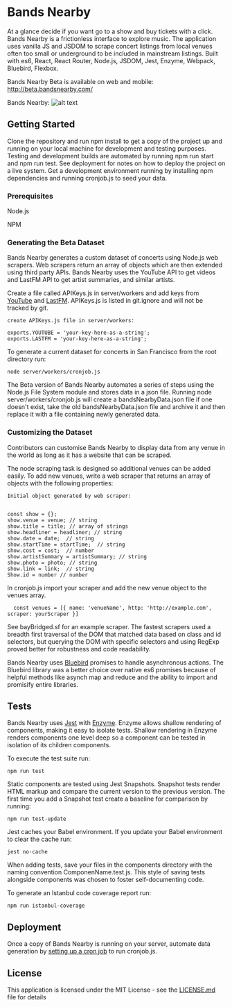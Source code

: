 # Bands Nearby

At a glance decide if you want go to a show and buy tickets with a click. Bands Nearby is a frictionless interface to explore music. The application uses vanilla JS and JSDOM to scrape concert listings from local venues often too small or underground to be included in mainstream listings. Built with es6, React, React Router, Node.js, JSDOM, Jest, Enzyme, Webpack, Bluebird, Flexbox.

Bands Nearby Beta is available on web and mobile: http://beta.bandsnearby.com/

Bands Nearby:
![alt text](https://github.com/jenjwong/bands-nearby/blob/beta/src/css/images/venuePic.png "Bands Nearby")


## Getting Started

Clone the repository and run npm install to get a copy of the project up and running on your local machine for development and testing purposes. Testing and development builds are automated by running npm run start and npm run test. See deployment for notes on how to deploy the project on a live system. Get a development environment running by installing npm dependencies and running cronjob.js to seed your data. 

### Prerequisites

Node.js

NPM

### Generating the Beta Dataset

Bands Nearby generates a custom dataset of concerts using Node.js web scrapers. Web scrapers return an array of objects which are then extended using third party APIs. Bands Nearby uses the YouTube API to get videos and LastFM API to get artist summaries, and similar artists.

Create a file called APIKeys.js in server/workers and add keys from [YouTube](https://developers.google.com/youtube/v3/getting-started) and [LastFM](https://secure.last.fm/login?next=/api/account/create). APIKeys.js is listed in git.ignore and will not be tracked by git.

```
create APIKeys.js file in server/workers:

exports.YOUTUBE = 'your-key-here-as-a-string';
exports.LASTFM = 'your-key-here-as-a-string';
```

To generate a current dataset for concerts in San Francisco from the root directory run:

```
node server/workers/cronjob.js
```

The Beta version of Bands Nearby automates a series of steps using the Node.js File System module and stores data in a json file. Running node server/workers/cronjob.js will create a bandsNearbyData.json file if one doesn't exist, take the old bandsNearbyData.json file and archive it and then replace it with a file containing newly generated data.


### Customizing the Dataset

Contributors can customise Bands Nearby to display data from any venue  in the world as long as it has a website that can be scraped.

The node scraping task is designed so additional venues can be added easily. To add new venues, write a web scraper that returns an array of objects with the following properties:

```
Initial object generated by web scraper:


const show = {};
show.venue = venue; // string
show.title = title; // array of strings
show.headliner = headliner; // string
show.date = date;  // string
show.startTime = startTime;  // string
show.cost = cost;  // number
show.artistSummary = artistSummary; // string
show.photo = photo; // string
show.link = link;  // string
Show.id = number // number
 ```

In cronjob.js import your scraper and add the new venue object to the venues array.
```
  const venues = [{ name: 'venueName', http: 'http://example.com', scraper: yourScraper }]
 ```
 
See bayBridged.sf for an example scraper. The fastest scrapers used a breadth first traversal of the DOM that matched data based on class and id selectors, but querying the DOM with specific selectors and using RegExp proved better for robustness and code readability. 

Bands Nearby uses [Bluebird](http://bluebirdjs.com/docs/getting-started.html) promises to handle asynchronous actions. The Bluebird library was a better choice over native es6 promises because of helpful methods like asynch map and reduce and the ability to import and promisify entire libraries.

## Tests

Bands Nearby uses [Jest](https://facebook.github.io/jest/) with [Enzyme](https://github.com/airbnb/enzyme). Enzyme allows shallow rendering of components, making it easy to isolate tests. Shallow rendering in Enzyme renders components one level deep so a component can be tested in isolation of its children components.

To execute the test suite run:
```
npm run test
```

Static components are tested using Jest Snapshots. Snapshot tests render HTML markup and compare the current version to the previous version. The first time you add a Snapshot test create a baseline for comparison by running:

```
npm run test-update
```

Jest caches your Babel environment. If you update your Babel environment to clear the cache run:

```
jest no-cache
```

When adding tests, save your files in the components directory with the naming convention ComponenName.test.js. This style of saving tests alongside components was chosen to foster self-documenting code.

To generate an Istanbul code coverage report run:
```
npm run istanbul-coverage
```

## Deployment
Once a copy of Bands Nearby is running on your server, automate data generation by [setting up a cron job](https://www.digitalocean.com/community/tutorials/how-to-use-cron-to-automate-tasks-on-a-vps) to run cronjob.js. 


## License

This application is licensed under the MIT License - see the [LICENSE.md](LICENSE.md) file for details


